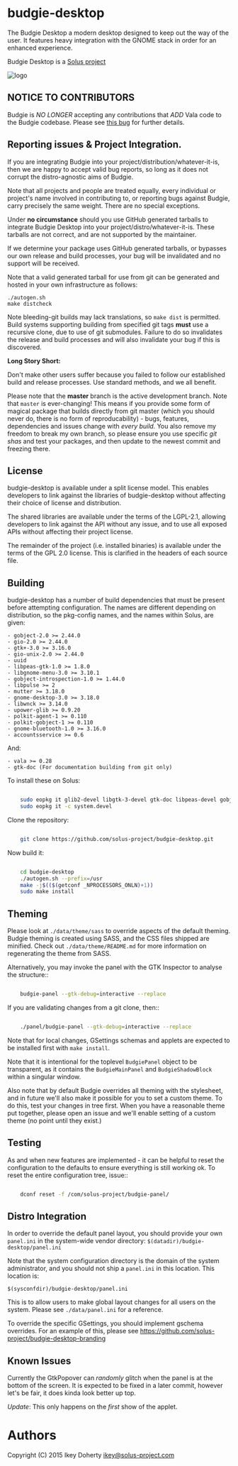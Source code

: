 budgie-desktop
==============

The Budgie Desktop a modern desktop designed to keep out the way of the user.
It features heavy integration with the GNOME stack in order for an enhanced
experience.

Budgie Desktop is a [Solus project](https://solus-project.com/)

![logo](https://build.solus-project.com/logo.png)

NOTICE TO CONTRIBUTORS
-----------------------

Budgie is *NO LONGER* accepting any contributions that *ADD* Vala code to the
Budgie codebase. Please see [this bug](https://github.com/solus-project/budgie-desktop/issues/501) for further details.

Reporting issues & Project Integration.
---------------------------------------

If you are integrating Budgie into your project/distribution/whatever-it-is,
then we are happy to accept valid bug reports, so long as it does not corrupt
the distro-agnostic aims of Budgie.

Note that all projects and people are treated equally, every individual or
project's name involved in contributing to, or reporting bugs against Budgie,
carry precisely the same weight. There are no special exceptions.

Under **no circumstance** should you use GitHub generated tarballs to integrate
Budgie Desktop into your project/distro/whatever-it-is. These tarballs are not
correct, and are not supported by the maintainer.

If we determine your package uses GitHub generated tarballs, or bypasses our
own release and build processes, your bug will be invalidated and no support
will be received.

Note that a valid generated tarball for use from git can be generated and
hosted in your own infrastructure as follows:

    ./autogen.sh
    make distcheck

Note bleeding-git builds may lack translations, so `make dist` is permitted.
Build systems supporting building from specified git tags **must** use a recursive
clone, due to use of git submodules. Failure to do so invalidates the release
and build processes and will also invalidate your bug if this is discovered.

**Long Story Short:**

Don't make other users suffer because you failed to follow our established
build and release processes. Use standard methods, and we all benefit.

Please note that the **master** branch is the active development branch. Note that
`master` is ever-changing! This means if you provide some form of magical package
that builds directly from git master (which you should never do, there is no
form of reproducability) - bugs, features, dependencies and issues change
with *every build.* You also remove my freedom to break my own branch, so
please ensure you use specific *git shas* and test your packages, and then
update to the newest commit and freezing there.

License
-------

budgie-desktop is available under a split license model. This enables
developers to link against the libraries of budgie-desktop without
affecting their choice of license and distribution.

The shared libraries are available under the terms of the LGPL-2.1,
allowing developers to link against the API without any issue, and
to use all exposed APIs without affecting their project license.

The remainder of the project (i.e. installed binaries) is available
under the terms of the GPL 2.0 license. This is clarified in the headers
of each source file.

Building
--------

budgie-desktop has a number of build dependencies that must be present
before attempting configuration. The names are different depending on
distribution, so the pkg-config names, and the names within Solus, are 
given:

    - gobject-2.0 >= 2.44.0
    - gio-2.0 >= 2.44.0
    - gtk+-3.0 >= 3.16.0
    - gio-unix-2.0 >= 2.44.0
    - uuid
    - libpeas-gtk-1.0 >= 1.8.0
    - libgnome-menu-3.0 >= 3.10.1
    - gobject-introspection-1.0 >= 1.44.0
    - libpulse >= 2
    - mutter >= 3.18.0
    - gnome-desktop-3.0 >= 3.18.0
    - libwnck >= 3.14.0
    - upower-glib >= 0.9.20
    - polkit-agent-1 >= 0.110
    - polkit-gobject-1 >= 0.110
    - gnome-bluetooth-1.0 >= 3.16.0
    - accountsservice >= 0.6

And:

    - vala >= 0.28
    - gtk-doc (For documentation building from git only)

To install these on Solus:

```bash

    sudo eopkg it glib2-devel libgtk-3-devel gtk-doc libpeas-devel gobject-introspection-devel util-linux-devel pulseaudio-devel libgnome-menus-devel libgnome-desktop-devel gnome-bluetooth-devel mutter-devel polkit-devel libwnck-devel upower-devel accountsservice-devel vala
    sudo eopkg it -c system.devel
```

Clone the repository:

```bash

    git clone https://github.com/solus-project/budgie-desktop.git
```

Now build it:
```bash

    cd budgie-desktop
    ./autogen.sh --prefix=/usr
    make -j$(($(getconf _NPROCESSORS_ONLN)+1))
    sudo make install
```

Theming
------

Please look at `./data/theme/sass` to override aspects of the default
theming. Budgie theming is created using SASS, and the CSS files shipped
are minified. Check out `./data/theme/README.md` for more information
on regenerating the theme from SASS.

Alternatively, you may invoke the panel with the GTK Inspector to
analyse the structure::

```bash

    budgie-panel --gtk-debug=interactive --replace
```

If you are validating changes from a git clone, then::

```bash

    ./panel/budgie-panel --gtk-debug=interactive --replace
```

Note that for local changes, GSettings schemas and applets are expected
to be installed first with `make install`.

Note that it is intentional for the toplevel `BudgiePanel` object to
be transparent, as it contains the `BudgieMainPanel` and `BudgieShadowBlock`
within a singular window.

Also note that by default Budgie overrides all theming with the stylesheet,
and in future we'll also make it possible for you to set a custom theme.
To do this, test your changes in tree first. When you have a reasonable
theme put together, please open an issue and we'll enable setting of
a custom theme (no point until they exist.)

Testing
------

As and when new features are implemented - it can be helpful to reset
the configuration to the defaults to ensure everything is still working
ok. To reset the entire configuration tree, issue::

```bash

    dconf reset -f /com/solus-project/budgie-panel/  
```

Distro Integration
------------------

In order to override the default panel layout, you should provide your own `panel.ini`
in the system-wide vendor directory: `$(datadir)/budgie-desktop/panel.ini`

Note that the system configuration directory is the domain of the system administrator,
and you should not ship a `panel.ini` in this location. This location is:

    $(sysconfdir)/budgie-desktop/panel.ini

This is to allow users to make global layout changes for all users on the system.
Please see `./data/panel.ini` for a reference.

To override the specific GSettings, you should implement gschema overrides. For an example
of this, please see https://github.com/solus-project/budgie-desktop-branding


Known Issues
-----------

Currently the GtkPopover can *randomly* glitch when the panel is at the
bottom of the screen. It is expected to be fixed in a later commit, however
let's be fair, it does kinda look better up top.

*Update*: This only happens on the *first* show of the applet.

Authors
=======

Copyright (C) 2015 Ikey Doherty <ikey@solus-project.com>
